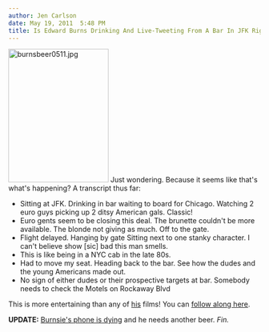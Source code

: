 ```yaml
---
author: Jen Carlson
date: May 19, 2011  5:48 PM
title: Is Edward Burns Drinking And Live-Tweeting From A Bar In JFK Right Now?
---
```


<p><span class="mt-enclosure mt-enclosure-image" style="display: inline;"> <img alt="burnsbeer0511.jpg" src="https://web.archive.org/web/20110521144014im_/http://gothamist.com/attachments/arts_jen/burnsbeer0511.jpg" width="200" height="267" class="image-right"> </span>Just wondering. Because it seems like that&apos;s what&apos;s happening? A transcript thus far: </p>

<ul><li>Sitting at JFK. Drinking in bar waiting to board for Chicago. Watching 2 euro guys picking up 2 ditsy American gals. Classic!
</li><li>Euro gents seem to be closing this deal. The brunette couldn&apos;t be more available. The blonde not giving as much. Off to the gate.
</li><li>Flight delayed. Hanging by gate Sitting next to one stanky character. I can&apos;t believe show [sic] bad this man smells.
</li><li>This is like being in a NYC cab in the late 80s.
</li><li>Had to move my seat. Heading back to the bar. See how the dudes and the young Americans made out.
</li><li>No sign of either dudes or their prospective targets at bar. Somebody needs to check the Motels on Rockaway Blvd</li></ul>

<p>This is more entertaining than any of <a href="https://web.archive.org/web/20110521144014/http://gothamist.com/tags/edwardburns">his</a> films! You can <a href="https://web.archive.org/web/20110521144014/http://twitter.com/#!/edward_burns">follow along here</a>.</p>

<p><strong>UPDATE:</strong> <a href="https://web.archive.org/web/20110521144014/http://twitter.com/#!/edward_burns/status/71330185009577984">Burnsie&apos;s phone is dying</a> and he needs another beer. <em>Fin.</em></p>